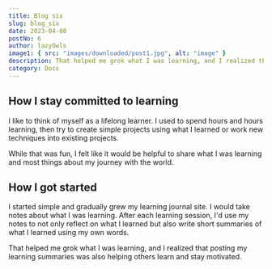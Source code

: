 ```yaml
---
title: Blog six
slug: blog_six
date: 2023-04-08
postNo: 6
author: lazyOwls
image1: { src: "images/downloaded/post1.jpg", alt: "image" }
description: That helped me grok what I was learning, and I realized that posting my learning summaries was also helping others learn and stay motivated.
category: Docs
---
```


## How I stay committed to learning

I like to think of myself as a lifelong learner. I used to spend hours and hours learning, then try to create simple projects using what I learned or work new techniques into existing projects.

While that was fun, I felt like it would be helpful to share what I was learning and most things about my journey with the world.

## How I got started

I started simple and gradually grew my learning journal site. I would take notes about what I was learning. After each learning session, I'd use my notes to not only reflect on what I learned but also write short summaries of what I learned using my own words.

That helped me grok what I was learning, and I realized that posting my learning summaries was also helping others learn and stay motivated.
